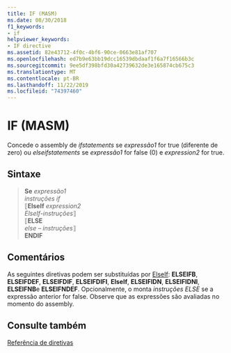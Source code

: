 ```yaml
---
title: IF (MASM)
ms.date: 08/30/2018
f1_keywords:
- if
helpviewer_keywords:
- IF directive
ms.assetid: 82e43712-4f0c-4bf6-90ce-0663e81af707
ms.openlocfilehash: ed7b9e63bb19dcc16539dbdaaf1f6a7f16566b3c
ms.sourcegitcommit: 9ee5df398bfd30a42739632de3e165874cb675c3
ms.translationtype: MT
ms.contentlocale: pt-BR
ms.lasthandoff: 11/22/2019
ms.locfileid: "74397460"
---
```

# <a name="if-masm"></a>IF (MASM)

Concede o assembly de *ifstatements* se *expressão1* for true (diferente de zero) ou *elseifstatements* se *expressão1* for false (0) e *expression2* for true.

## <a name="syntax"></a>Sintaxe

> **Se** *expressão1*\
> *instruções if*\
> ⟦**ElseIf** *expression2*\
> *ElseIf-instruções*⟧ \
> ⟦**ELSE**\
> *else – instruções*⟧ \
> **ENDIF**

## <a name="remarks"></a>Comentários

As seguintes diretivas podem ser substituídas por [ElseIf](../../assembler/masm/elseif-masm.md): **ELSEIFB**, **ELSEIFDEF**, **ELSEIFDIF**, **ELSEIFDIFI**, **ElseIf**, **ELSEIFIDN**, **ELSEIFIDNI**, **ELSEIFNB**e **ELSEIFNDEF**. Opcionalmente, o monta *instruções ELSE* se a expressão anterior for false. Observe que as expressões são avaliadas no momento do assembly.

## <a name="see-also"></a>Consulte também

[Referência de diretivas](directives-reference.md)
